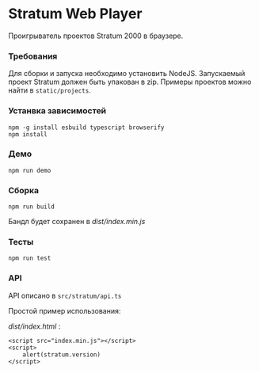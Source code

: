 # Stratum Web Player

Проигрыватель проектов Stratum 2000 в браузере.

### Требования

Для сборки и запуска необходимо установить NodeJS.
Запускаемый проект Stratum должен быть упакован в zip. Примеры проектов можно найти в `static/projects`.

### Устанвка зависимостей

```
npm -g install esbuild typescript browserify
npm install
```

### Демо

```
npm run demo
```

### Сборка

```
npm run build
```

Бандл будет сохранен в _dist/index.min.js_

### Тесты

```
npm run test
```

### API

API описано в `src/stratum/api.ts`

Простой пример использования:

_dist/index.html_ :

```
<script src="index.min.js"></script>
<script>
    alert(stratum.version)
</script>
```
